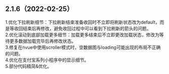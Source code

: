 ## 2.1.6（2022-02-25）
1.优化下拉刷新细节：下拉刷新结束准备收回时不立即将刷新状态改为default，而是等收回结束后再修改，避免收回过程中可以看到下拉刷新的箭头的问题。  
2.优化滚动到底部加载更多细节：加载更多结束后不立即更改加载状态，修改为等待更多数据加载完毕后再修改状态。  
3.修复在nvue中使用scroller模式时，空数据图与loading可能出现的布局不正确的问题。  
4.优化在支付宝系列小程序中的显示细节。  
5.部分代码精简&优化。
